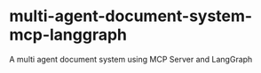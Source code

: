 # multi-agent-document-system-mcp-langgraph
A multi agent document system using MCP Server and LangGraph
